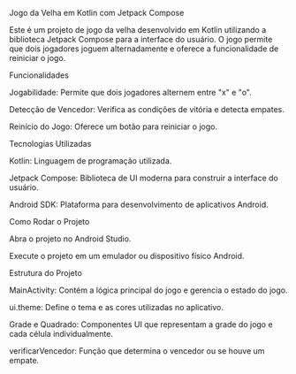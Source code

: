 Jogo da Velha em Kotlin com Jetpack Compose

Este é um projeto de jogo da velha desenvolvido em Kotlin utilizando a biblioteca Jetpack Compose para a interface do usuário. O jogo permite que dois jogadores joguem alternadamente e oferece a funcionalidade de reiniciar o jogo.

Funcionalidades

Jogabilidade: Permite que dois jogadores alternem entre "x" e "o".

Detecção de Vencedor: Verifica as condições de vitória e detecta empates.

Reinício do Jogo: Oferece um botão para reiniciar o jogo.

Tecnologias Utilizadas

Kotlin: Linguagem de programação utilizada.

Jetpack Compose: Biblioteca de UI moderna para construir a interface do usuário.

Android SDK: Plataforma para desenvolvimento de aplicativos Android.

Como Rodar o Projeto

Abra o projeto no Android Studio.

Execute o projeto em um emulador ou dispositivo físico Android.

Estrutura do Projeto

MainActivity: Contém a lógica principal do jogo e gerencia o estado do jogo.

ui.theme: Define o tema e as cores utilizadas no aplicativo.

Grade e Quadrado: Componentes UI que representam a grade do jogo e cada célula individualmente.

verificarVencedor: Função que determina o vencedor ou se houve um empate.
